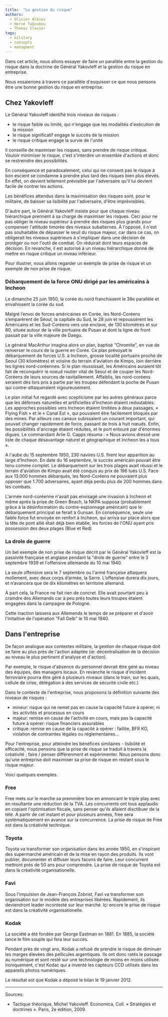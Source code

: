 ```yaml
---
title:  "La gestion du risque"
authors:
  - Olivier Albiez
  - Hervé Taboubou
  - Thomas Clavier
tags:
  - military
  - concepts
  - managment
---
```


Dans cet article, nous allons essayer de faire un parallèle entre la gestion du risque dans la doctrine de Général Yakovleff et la gestion du risque en entreprise.

Nous essaierions à travers ce parallèle d'esquisser ce que nous pensons être une bonne gestion du risque en entreprise.


## Chez Yakovleff

Le Général Yakovleff identifié trois niveaux de risques :

- le risque faible ou limité, qui n'engage que les modalités d'exécution de la mission
- le risque significatif engage le succès de la mission
- le risque critique engage la survie de l'unité

Il conseille de maximiser les risques, sans prendre de risque critique. Vouloir minimiser le risque, c'est s'interdire un ensemble d'actions et donc se restreindre des possibilités.

En conséquence et paradoxalement, celui qui ne consent pas le risque à bon escient se condamne à prendre plus tard des risques bien plus élevés. En effet, on devient tellement prévisible par l'adversaire qu'il lui devient facile de contrer les actions.

Les bénéfices attendus dans la maximisation des risques sont, pour le militaire, de baisser sa lisibilité par l'adversaire, d'être imprévisibles.

D'autre part, le Général Yakovleff insiste pour que chaque niveau hiérarchique prennent à sa charge de maximiser les risques. Ceci pour ne pas obliger le niveau supérieur à prendre des risques plus grands pour compenser l'attitude timorée des niveaux subalternes. À l'opposé, il n'est pas souhaitable de dépasser le seuil du risque majeur, car dans ce cas, on obligerait les niveaux supérieurs à s'impliquer dans une décision de protéger ou non l'outil de combat. On réduirait dont leurs espaces de décision. En revanche, il est autorisé à un niveau hiérarchique donné de mettre en risque critique un niveau inférieur.

Pour illustrer, nous allons regarder un exemple de prise de risque et un exemple de non prise de risque.


### Débarquement de la force ONU dirigé par les américains à Incheon

Le dimanche 25 juin 1950, la corée du nord franchissent le 38e parallèle et envahissent la corée du sud.

Malgré l’envoi de forces américaines en Corée, les Nord-Coréens s’emparèrent de Séoul, la capitale du Sud, le 28 juin et repoussèrent les Américains et les Sud-Coréens vers une enclave, de 130 kilomètres et sur 80, située autour de la ville portuaire de Pusan et dont la ligne de front passait par la ville majeure de Daegu.

Le général MacArthur imagina alors un plan, baptisé "Chromite", en vue de renverser le cours de la guerre en Corée. Ce plan prévoyait le débarquement de forces U.S. à Incheon, grosse localité portuaire proche de Seoul (30 kilomètres) et voisine du terrain d'aviation de Kimpo, loin derrière les lignes nord-coréennes. Si le plan réussissait, les Américains auraient tôt fait de reconquérir le noeud routier vital de Seoul et de couper les Nord-Coréens de leurs sources de ravitaillement. Affaiblis, les nord-coréens seraient dès lors pris à partie par les troupes défendant la poche de Pusan qui contre-attaqueraient vigoureusement.

Le plan initial fut regardé avec scepticisme par les autres généraux parce que les défenses naturelles et artificielles d'Incheon étaient redoutables. Les approches possibles vers Incheon étaient limitées à deux passages, « Flying Fish » et le « Canal Est », qui pouvaient être facilement bloqués par des mines. Par ailleurs ces canaux subissaient un courant important, qui pouvait changer rapidement de force, passant de trois à huit nœuds. Enfin, les possibilités d'ancrage étaient réduites, et le port entouré par d'énormes digues. Le commandant Arlie G. Capps résuma : « Nous avions dressé une liste de chaque désavantage naturel et géographique et Incheon les a tous ».

A l'aube du 15 septembre 1950, 230 navires U.S. firent leur apparition au large d'Incheon. En date du 16 septembre, le succès américain pouvait être tenu comme complet. Le débarquement sur les trois plages avait réussi et le terrain d'aviation de Kimpo avait été conquis au prix de 196 tués U.S. Face aux 13.000 hommes débarqués, les Nord-Coréens ne pouvaient plus opposer que 1.700 adversaires, ayant déjà perdu plus de 200 hommes dans les combats.

L'armée nord-coréenne n'avait pas envisagé une invasion à Incheon et même après la prise de Green Beach, la NKPA supposa (probablement grâce à la désinformation du contre-espionnage américain) que le débarquement principal se ferait à Gunsan. En conséquence, seule une faible force fut envoyée en renfort à Incheon, qui arriva sur place alors que la tête de pont allié était déjà bien établie, les forces de l'ONU ayant pris possession des deux plages (Blue et Red)


### La drole de guerre

Un bel exemple de non prise de risque décrit par le Général Yakovleff est la passivité française et anglaise pendant la "drole de guerre" entre le 3 septembre 1939 et l'offensive allemande du 10 mai 1940.

La seule offensive sera le 7 septembre ou l'armé française attaquera mollement, avec deux corps d’armée, la Sarre. L’offensive durera dix jours, et n’avancera que de dix kilomètres en territoire allemand.

À part cela, la France ne fait rien de concret. Elle avait pourtant peu à craindre des Allemands car à peu près toutes leurs troupes étaient engagées dans la campagne de Pologne.

Cette inaction laissera aux Allemends le temps de se préparer et d'avoir l'initaitive de l'opération "Fall Gelb" le 10 mai 1940.


## Dans l'entreprise

De façon analogue aux contextes militaire, la gestion de chaque risque doit se faire au plus près de l'action adaptée (ie: décentralisation de la décision au niveau le plus pertinent d'analyse et d'action).

Par exemple, le risque d'absence du personnel devrait être géré au niveau des équipes, des managers locaux. En revanche le risque d'incident ferroviaire pourra être géré à plusieurs niveaux (dans le train, sur les quais, cellule de crise, délégation à des services de sécurité civile etc.)

Dans le contexte de l'entreprise, nous proposons la définition suivante des niveaux de risques :

- mineur: risque qui ne remet pas en cause la capacité future à opérer, ni les activités et processus en cours
- majeur: remise en cause de l'activité en cours, mais pas la capacité future à opérer: risque financiers assurables
- critique: remise en cause de la capacité à opérer : faillite, BFR KO, violation de contraintes légales ou réglementaires...

Pour l'entreprise, pour atteindre les bénéfices similaires - lisibilité et efficacité, nous pensons que la prise de risque se traduit à travers la créativité ; faire / penser différenment et expérimenter. Nous pensons donc qu'une entreprise doit maximiser sa prise de risque en restant sous le risque majeur.

Voici quelques exemples.


### Free

Free mets sur le marche sa premmière box en annoncant le triple play avec en resultante une réduction de la TVA. Les concurrents ont tous applaudis en copiant l'optimisation fiscale, sans penser qu'ils allaient disctibuer de la télé. A partir de cet instant et pour plusieurs années, free sera systématiquement en avance sur la concurrence. La prise de risque de Free est dans la créativité technique.


### Toyota

Toyota va transformer son organisation dans les année 1950, en s'inspirant des supermarché américain et de la mise en rayon des produits. Ils vont publier, documenter et diffuser leurs facons de faire. Leur concurrent mettront près de 50 ans pour comprendre. La prise de risque de Toyota est dans la créativité organisationelle.


### Favi

Sous l'impulsion de Jean-François Zobrist, Favi va transformer son organisation sur le modèle des entreprises libérées. Rapidement, ils deviendront leader incontesté sur leur marché. Içi encore le prise de risque est dans la créativité organisationelle.


### Kodak

La société a été fondée par George Eastman en 1881. En 1885, la société lance le film souple qui fera leur succès.

Pendant près de vingt ans, Kodak a refusé de prendre le risque de diminuer les marges élevées des pellicules argentiques. Ils ont donc ratés le passage au numérique et sont resté sur une technologie de moins en moins utilisée. Ironiquement, c'est Kodac qui a inventé les capteurs CCD utilisés dans les appareils photos numériques.

Le résultat est que Kodak a déposé le bilan le 19 janvier 2012.


---
Sources:

- Tactique théorique, Michel Yakovleff. Economica, Coll. « Stratégies et doctrines ». Paris, 2e édition, 2009.
